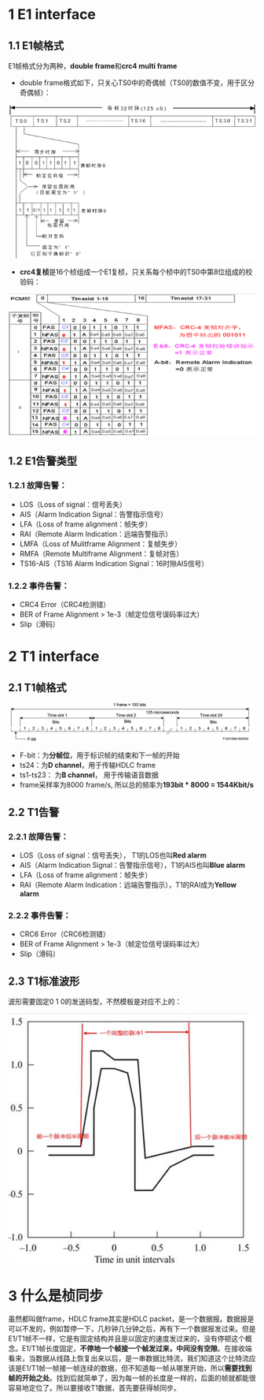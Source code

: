 
# 1 E1 interface

## 1.1 E1帧格式
E1帧格式分为两种，**double frame**和**crc4 multi frame**

- double frame格式如下，只关心TS0中的奇偶帧（TS0的数值不变，用于区分奇偶帧）： 

![image.png](.assets/1593743721922-eade7824-3daf-4698-9382-fc791a912576.png)

- **crc4复桢**是16个桢组成一个E1复桢，只关系每个桢中的TS0中第8位组成的校验码： 

![image.png](.assets/1593743745555-feb05d6c-cce3-4929-9ce3-0b03013e23c8.png)

## 1.2 E1告警类型

### 1.2.1 故障告警：

- LOS（Loss of signal：信号丢失）
- AIS（Alarm Indication Signal：告警指示信号）
- LFA（Loss of frame  alignment：帧失步）
- RAI（Remote Alarm Indication：远端告警指示）
- LMFA（Loss of Mulitframe Alignment：复帧失步）
- RMFA（Remote Multiframe Alignment：复帧对告）
- TS16-AIS（TS16 Alarm Indication Signal：16时隙AIS信号）

### 1.2.2 事件告警：

- CRC4 Error（CRC4检测错）
- BER of Frame Alignment > 1e-3（帧定位信号误码率过大）
- Slip（滑码）



# 2 T1 interface

## 2.1 T1帧格式
![image.png](.assets/1593743864283-30014758-d9d0-47f2-8679-f7a543cf3bd7.png)

- F-bit：为**分帧位**，用于标识帧的结束和下一帧的开始
- ts24：为**D channel**，用于传输HDLC frame
- ts1-ts23：      为**B channel**， 用于传输语音数据
- frame采样率为8000      frame/s, 所以总的频率为**193bit * 8000 = 1544Kbit/s**

## 2.2 T1告警

### 2.2.1 故障告警：

- LOS（Loss of signal：信号丢失）， T1的LOS也叫**Red alarm**
- AIS（Alarm Indication Signal：告警指示信号），T1的AIS也叫**Blue alarm**
- LFA（Loss of frame alignment：帧失步）
- RAI（Remote Alarm Indication：远端告警指示），T1的RAI成为**Yellow alarm**

### 2.2.2 事件告警：

- CRC6 Error（CRC6检测错）
- BER of Frame Alignment > 1e-3（帧定位信号误码率过大）
- Slip（滑码）

## 2.3 T1标准波形
波形需要固定0 1 0的发送码型，不然模板是对应不上的：

![image.png](.assets/1593743979344-eb1065a4-1395-4022-a7f9-882f77b7e104.png)

# 3 什么是桢同步
虽然都叫做frame，HDLC frame其实是HDLC packet，是一个数据报。数据报是可以不发的，例如暂停一下，几秒钟几分钟之后，再有下一个数据报发过来。但是E1/T1帧不一样，它是有固定结构并且是以固定的速度发过来的，没有停顿这个概念。E1/T1帧长度固定，**不停地一个帧接一个帧发过来，中间没有空隙**。在接收端看来，当数据从线路上恢复出来以后，是一串数据比特流，我们知道这个比特流应该是E1/T1帧一帧接一帧连续的数据，但不知道每一帧从哪里开始，所以**需要找到帧的开始之处**。找到后就简单了，因为每一帧的长度是一样的，后面的帧就都能很容易地定位了。所以要接收T1数据，首先要获得帧同步。
